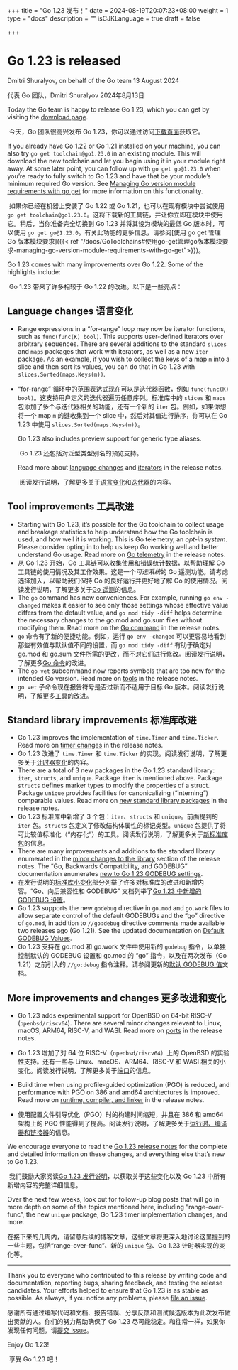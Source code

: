 +++
title = "Go 1.23 发布！"
date = 2024-08-19T20:07:23+08:00
weight = 1
type = "docs"
description = ""
isCJKLanguage = true
draft = false

+++

# Go 1.23 is released

Dmitri Shuralyov, on behalf of the Go team
13 August 2024

代表 Go 团队，Dmitri Shuralyov
2024年8月13日

Today the Go team is happy to release Go 1.23, which you can get by visiting the [download page](https://go.dev/dl/).

​	今天，Go 团队很高兴发布 Go 1.23，你可以通过访问[下载页面](https://go.dev/dl/)获取它。

If you already have Go 1.22 or Go 1.21 installed on your machine, you can also try `go get toolchain@go1.23.0` in an existing module. This will download the new toolchain and let you begin using it in your module right away. At some later point, you can follow up with `go get go@1.23.0` when you’re ready to fully switch to Go 1.23 and have that be your module’s minimum required Go version. See [Managing Go version module requirements with go get](https://go.dev/doc/toolchain#get) for more information on this functionality.

​	如果你已经在机器上安装了 Go 1.22 或 Go 1.21，也可以在现有模块中尝试使用 `go get toolchain@go1.23.0`。这将下载新的工具链，并让你立即在模块中使用它。稍后，当你准备完全切换到 Go 1.23 并将其设为模块的最低 Go 版本时，可以使用 `go get go@1.23.0`。有关此功能的更多信息，请参阅[使用 go get 管理 Go 版本模块要求]({{< ref "/docs/GoToolchains#使用go-get管理go版本模块要求-managing-go-version-module-requirements-with-go-get">}})。

Go 1.23 comes with many improvements over Go 1.22. Some of the highlights include:

​	Go 1.23 带来了许多相较于 Go 1.22 的改进。以下是一些亮点：

## Language changes 语言变化

- Range expressions in a “for-range” loop may now be iterator functions, such as `func(func(K) bool)`. This supports user-defined iterators over arbitrary sequences. There are several additions to the standard `slices` and `maps` packages that work with iterators, as well as a new `iter` package. As an example, if you wish to collect the keys of a map `m` into a slice and then sort its values, you can do that in Go 1.23 with `slices.Sorted(maps.Keys(m))`.

- “for-range” 循环中的范围表达式现在可以是迭代器函数，例如 `func(func(K) bool)`。这支持用户定义的迭代器遍历任意序列。标准库中的 `slices` 和 `maps` 包添加了多个与迭代器相关的功能，还有一个新的 `iter` 包。例如，如果你想将一个 map `m` 的键收集到一个 slice 中，然后对其值进行排序，你可以在 Go 1.23 中使用 `slices.Sorted(maps.Keys(m))`。

  Go 1.23 also includes preview support for generic type aliases.

  ​	Go 1.23 还包括对泛型类型别名的预览支持。

  Read more about [language changes](https://go.dev/doc/go1.23#language) and [iterators](https://go.dev/doc/go1.23#iterators) in the release notes.

  ​	阅读发行说明，了解更多关于[语言变化](https://go.dev/doc/go1.23#language)和[迭代器](https://go.dev/doc/go1.23#iterators)的内容。

  

## Tool improvements 工具改进

- Starting with Go 1.23, it’s possible for the Go toolchain to collect usage and breakage statistics to help understand how the Go toolchain is used, and how well it is working. This is Go telemetry, an *opt-in system*. Please consider opting in to help us keep Go working well and better understand Go usage. Read more on [Go telemetry](https://go.dev/doc/go1.23#telemetry) in the release notes.
- 从 Go 1.23 开始，Go 工具链可以收集使用和错误统计数据，以帮助理解 Go 工具链的使用情况及其工作效果。这是一个*可选系统*的 Go 遥测功能。请考虑选择加入，以帮助我们保持 Go 的良好运行并更好地了解 Go 的使用情况。阅读发行说明，了解更多关于[Go 遥测](https://go.dev/doc/go1.23#telemetry)的信息。
- The `go` command has new conveniences. For example, running `go env -changed` makes it easier to see only those settings whose effective value differs from the default value, and `go mod tidy -diff` helps determine the necessary changes to the go.mod and go.sum files without modifying them. Read more on the [Go command](https://go.dev/doc/go1.23#go-command) in the release notes.
- `go` 命令有了新的便捷功能。例如，运行 `go env -changed` 可以更容易地看到那些有效值与默认值不同的设置，而 `go mod tidy -diff` 有助于确定对 go.mod 和 go.sum 文件所需的更改，而不对它们进行修改。阅读发行说明，了解更多[Go 命令](https://go.dev/doc/go1.23#go-command)的改进。
- The `go vet` subcommand now reports symbols that are too new for the intended Go version. Read more on [tools](https://go.dev/doc/go1.23#tools) in the release notes.
- `go vet` 子命令现在报告符号是否过新而不适用于目标 Go 版本。阅读发行说明，了解更多[工具](https://go.dev/doc/go1.23#tools)的改进。

## Standard library improvements 标准库改进

- Go 1.23 improves the implementation of `time.Timer` and `time.Ticker`. Read more on [timer changes](https://go.dev/doc/go1.23#timer-changes) in the release notes.
- Go 1.23 改进了 `time.Timer` 和 `time.Ticker` 的实现。阅读发行说明，了解更多关于[计时器变化](https://go.dev/doc/go1.23#timer-changes)的内容。
- There are a total of 3 new packages in the Go 1.23 standard library: `iter`, `structs`, and `unique`. Package `iter` is mentioned above. Package `structs` defines marker types to modify the properties of a struct. Package `unique` provides facilities for canonicalizing (“interning”) comparable values. Read more on [new standard library packages](https://go.dev/doc/go1.23#new-unique-package) in the release notes.
- Go 1.23 标准库中新增了 3 个包：`iter`、`structs` 和 `unique`。前面提到的 `iter` 包。`structs` 包定义了修改结构体属性的标记类型。`unique` 包提供了将可比较值标准化（“内存化”）的工具。阅读发行说明，了解更多关于[新标准库包](https://go.dev/doc/go1.23#new-unique-package)的信息。
- There are many improvements and additions to the standard library enumerated in the [minor changes to the library](https://go.dev/doc/go1.23#minor_library_changes) section of the release notes. The “Go, Backwards Compatibility, and GODEBUG” documentation enumerates [new to Go 1.23 GODEBUG settings](https://go.dev/doc/godebug#go-123).
- 在发行说明的[标准库小变化](https://go.dev/doc/go1.23#minor_library_changes)部分列举了许多对标准库的改进和新增内容。“Go、向后兼容性和 GODEBUG” 文档列举了[Go 1.23 中新增的 GODEBUG 设置](https://go.dev/doc/godebug#go-123)。
- Go 1.23 supports the new `godebug` directive in `go.mod` and `go.work` files to allow separate control of the default GODEBUGs and the “go” directive of `go.mod`, in addition to `//go:debug` directive comments made available two releases ago (Go 1.21). See the updated documentation on [Default GODEBUG Values](https://go.dev/doc/godebug#default).
- Go 1.23 支持在 go.mod 和 go.work 文件中使用新的 `godebug` 指令，以单独控制默认的 GODEBUG 设置和 go.mod 的 “go” 指令，以及在两次发布（Go 1.21）之前引入的 `//go:debug` 指令注释。请参阅更新的[默认 GODEBUG 值](https://go.dev/doc/godebug#default)文档。

## More improvements and changes 更多改进和变化

- Go 1.23 adds experimental support for OpenBSD on 64-bit RISC-V (`openbsd/riscv64`). There are several minor changes relevant to Linux, macOS, ARM64, RISC-V, and WASI. Read more on [ports](https://go.dev/doc/go1.23#ports) in the release notes.
- Go 1.23 增加了对 64 位 RISC-V（`openbsd/riscv64`）上的 OpenBSD 的实验性支持。还有一些与 Linux、macOS、ARM64、RISC-V 和 WASI 相关的小变化。阅读发行说明，了解更多关于[端口](https://go.dev/doc/go1.23#ports)的信息。

- Build time when using profile-guided optimization (PGO) is reduced, and performance with PGO on 386 and amd64 architectures is improved. Read more on [runtime, compiler, and linker](https://go.dev/doc/go1.23#runtime) in the release notes.
- 使用配置文件引导优化（PGO）时的构建时间缩短，并且在 386 和 amd64 架构上的 PGO 性能得到了提高。阅读发行说明，了解更多关于[运行时、编译器和链接器](https://go.dev/doc/go1.23#runtime)的信息。

We encourage everyone to read the [Go 1.23 release notes](https://go.dev/doc/go1.23) for the complete and detailed information on these changes, and everything else that’s new to Go 1.23.

​	我们鼓励大家阅读[Go 1.23 发行说明](https://go.dev/doc/go1.23)，以获取关于这些变化以及 Go 1.23 中所有新增内容的完整详细信息。

Over the next few weeks, look out for follow-up blog posts that will go in more depth on some of the topics mentioned here, including “range-over-func”, the new `unique` package, Go 1.23 timer implementation changes, and more.

​	在接下来的几周内，请留意后续的博客文章，这些文章将更深入地讨论这里提到的一些主题，包括“range-over-func”、新的 `unique` 包、Go 1.23 计时器实现的变化等。

------

Thank you to everyone who contributed to this release by writing code and documentation, reporting bugs, sharing feedback, and testing the release candidates. Your efforts helped to ensure that Go 1.23 is as stable as possible. As always, if you notice any problems, please [file an issue](https://go.dev/issue/new).

​	感谢所有通过编写代码和文档、报告错误、分享反馈和测试候选版本为此次发布做出贡献的人。你们的努力帮助确保了 Go 1.23 尽可能稳定。和往常一样，如果你发现任何问题，请[提交 issue](https://go.dev/issue/new)。

Enjoy Go 1.23!

​	享受 Go 1.23 吧！

